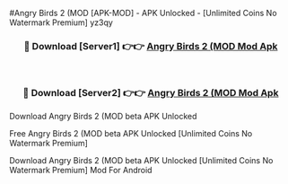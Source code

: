 #Angry Birds 2 (MOD [APK-MOD] - APK Unlocked - [Unlimited Coins No Watermark Premium] yz3qy



<div align="center">

<h3>🔴 Download [Server1] 👉👉 <a href="https://momento.my/?title=Angry_Birds_2_(MOD">Angry Birds 2 (MOD Mod Apk</a></h3><br>

<h3>🔴 Download [Server2] 👉👉 <a href="https://momento.my/?title=Angry_Birds_2_(MOD">Angry Birds 2 (MOD Mod Apk</a></h3>
</div>



Download Angry Birds 2 (MOD beta APK Unlocked

Free Angry Birds 2 (MOD beta APK Unlocked [Unlimited Coins No Watermark Premium]

Download Angry Birds 2 (MOD beta APK Unlocked [Unlimited Coins No Watermark Premium] Mod For Android
